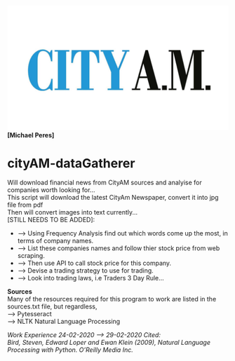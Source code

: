 <img src='https://raw.githubusercontent.com/makiisthenes/cityAM-dataGatherer/master/city-am-logo-web.jpg'><b>[Michael Peres]</b><br>
<b><h1>cityAM-dataGatherer</b></h1>
Will download financial news from CityAM sources and analyise for companies worth looking for...<br>
This script will download the latest CityAm Newspaper, convert it into jpg file from pdf<br>
Then will convert images into text currently...<br>
[STILL NEEDS TO BE ADDED]:<br>
<ul>
  <li>--> Using Frequency Analysis find out which words come up the most, in terms of company names.</li>
  <li>--> List these companies names and follow thier stock price from web scraping.</li>
  <li>--> Then use API to call stock price for this company.</li>
  <li>--> Devise a trading strategy to use for trading.</li>
  <li>--> Look into trading laws, i.e Traders 3 Day Rule...</li>
</ul>
<b>Sources</b><br>
Many of the resources required for this program to work are listed in the sources.txt file, but regardless,<br>
  --> Pytesseract<br>
  --> NLTK Natural Language Processing<br>
  

<i>Work Experience 24-02-2020 --> 29-02-2020<i>
Cited:<br>
  Bird, Steven, Edward Loper and Ewan Klein (2009), Natural Language Processing with Python. O’Reilly Media Inc.<br>
